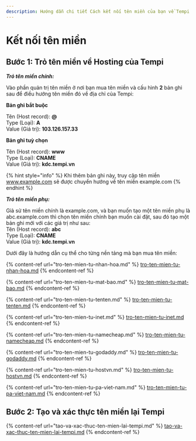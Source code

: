 ```yaml
---
description: Hướng dẫn chi tiết Cách kết nối tên miền của bạn về Tempi
---
```


# Kết nối tên miền

## **Bước 1: Trỏ tên miền về Hosting của Temp**i

_**Trỏ tên miền chính:**_

Vào phần quản trị tên miền ở nơi bạn mua tên miền và cấu hình **2** bản ghi sau để điều hướng tên miền đó về địa chỉ của Tempi:

**Bản ghi bắt buộc**

Tên (Host record): **@**\
Type (Loại): **A**\
Value (Giá trị): **103.126.157.33**

**Bản ghi tuỳ chọn**

Tên (Host record): **www**\
Type (Loại): **CNAME**\
Value (Giá trị): **kdc.tempi.vn**

{% hint style="info" %}
Khi thêm bản ghi này, truy cập tên miền www.example.com sẽ được chuyển hướng về tên miền example.com
{% endhint %}

_**Trỏ tên miền phụ:**_

Giả sử tên miền chính là example.com, và bạn muốn tạo một tên miền phụ là abc.example.com thì chọn tên miền chính bạn muốn cài đặt, sau đó tạo một bản ghi mới với các giá trị như sau:\
Tên (Host record): **abc**\
Type (Loại): **CNAME**\
Value (Giá trị): **kdc.tempi.vn**

Dưới đây là hướng dẫn cụ thể cho từng nền tảng mà bạn mua tên miền:

{% content-ref url="tro-ten-mien-tu-nhan-hoa.md" %}
[tro-ten-mien-tu-nhan-hoa.md](tro-ten-mien-tu-nhan-hoa.md)
{% endcontent-ref %}

{% content-ref url="tro-ten-mien-tu-mat-bao.md" %}
[tro-ten-mien-tu-mat-bao.md](tro-ten-mien-tu-mat-bao.md)
{% endcontent-ref %}

{% content-ref url="tro-ten-mien-tu-tenten.md" %}
[tro-ten-mien-tu-tenten.md](tro-ten-mien-tu-tenten.md)
{% endcontent-ref %}

{% content-ref url="tro-ten-mien-tu-inet.md" %}
[tro-ten-mien-tu-inet.md](tro-ten-mien-tu-inet.md)
{% endcontent-ref %}

{% content-ref url="tro-ten-mien-tu-namecheap.md" %}
[tro-ten-mien-tu-namecheap.md](tro-ten-mien-tu-namecheap.md)
{% endcontent-ref %}

{% content-ref url="tro-ten-mien-tu-godaddy.md" %}
[tro-ten-mien-tu-godaddy.md](tro-ten-mien-tu-godaddy.md)
{% endcontent-ref %}

{% content-ref url="tro-ten-mien-tu-hostvn.md" %}
[tro-ten-mien-tu-hostvn.md](tro-ten-mien-tu-hostvn.md)
{% endcontent-ref %}

{% content-ref url="tro-ten-mien-tu-pa-viet-nam.md" %}
[tro-ten-mien-tu-pa-viet-nam.md](tro-ten-mien-tu-pa-viet-nam.md)
{% endcontent-ref %}



## Bước 2: Tạo và xác thực tên miền lại Tempi

{% content-ref url="tao-va-xac-thuc-ten-mien-lai-tempi.md" %}
[tao-va-xac-thuc-ten-mien-lai-tempi.md](tao-va-xac-thuc-ten-mien-lai-tempi.md)
{% endcontent-ref %}

